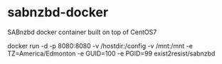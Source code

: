 # sabnzbd-docker
SABnzbd docker container built on top of CentOS7

docker run -d -p 8080:8080 -v /hostdir:/config -v /mnt:/mnt -e TZ=America/Edmonton -e GUID=100 -e PGID=99 exist2resist/sabnzbd
